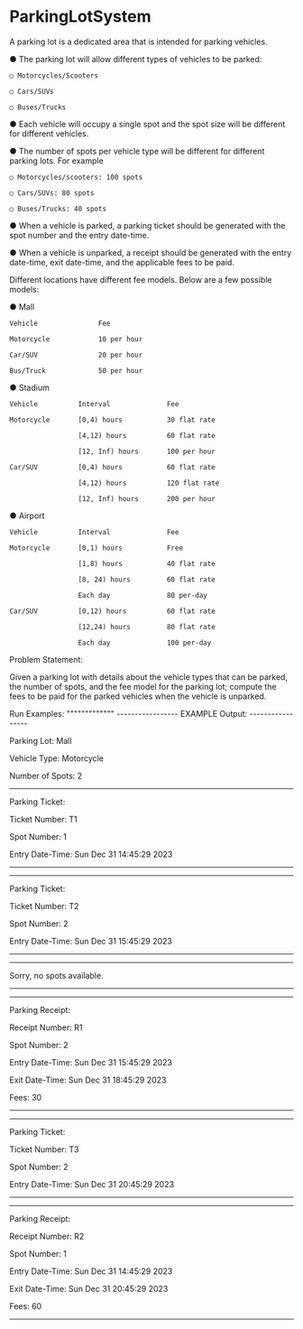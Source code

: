 # ParkingLotSystem

A parking lot is a dedicated area that is intended for parking vehicles.

● The parking lot will allow different types of vehicles to be parked:

    ○ Motorcycles/Scooters

    ○ Cars/SUVs

    ○ Buses/Trucks

● Each vehicle will occupy a single spot and the spot size will be different for different
 vehicles.

● The number of spots per vehicle type will be different for different parking lots. For
  example

    ○ Motorcycles/scooters: 100 spots
  
    ○ Cars/SUVs: 80 spots
  
    ○ Buses/Trucks: 40 spots

● When a vehicle is parked, a parking ticket should be generated with the spot number
  and the entry date-time.

● When a vehicle is unparked, a receipt should be generated with the entry date-time,
  exit date-time, and the applicable fees to be paid.

Different locations have different fee models. Below are a few possible models:

● Mall

    Vehicle               Fee

    Motorcycle            10 per hour

    Car/SUV               20 per hour

    Bus/Truck             50 per hour

● Stadium

    Vehicle          Interval              Fee

    Motorcycle       [0,4) hours           30 flat rate

                     [4,12) hours          60 flat rate

                     [12, Inf) hours       100 per hour 

    Car/SUV          [0,4) hours           60 flat rate

                     [4,12) hours          120 flat rate

                     [12, Inf) hours       200 per hour

● Airport

    Vehicle          Interval              Fee

    Motorcycle       [0,1) hours           Free

                     [1,8) hours           40 flat rate

                     [8, 24) hours         60 flat rate

                     Each day              80 per-day

    Car/SUV          [0,12) hours          60 flat rate

                     [12,24) hours         80 flat rate
                     
                     Each day              100 per-day
 
Problem Statement:

Given a parking lot with details about the vehicle types that can be parked, the number of spots, and the fee model for the parking lot; compute the fees to be paid for the parked vehicles when the vehicle is unparked.


Run Examples:
"""""""""""""
    -----------------
    EXAMPLE Output:
    -----------------

Parking Lot: Mall

Vehicle Type: Motorcycle

Number of Spots: 2

--------------------------------------------------

Parking Ticket:

   Ticket Number: T1

   Spot Number: 1

   Entry Date-Time: Sun Dec 31 14:45:29 2023

--------------------------------------------------

--------------------------------------------------

Parking Ticket:

   Ticket Number: T2

   Spot Number: 2

   Entry Date-Time: Sun Dec 31 15:45:29 2023

--------------------------------------------------

--------------------------------------------------

Sorry, no spots available.

--------------------------------------------------

--------------------------------------------------

Parking Receipt:

   Receipt Number: R1

   Spot Number: 2

   Entry Date-Time: Sun Dec 31 15:45:29 2023

   Exit Date-Time: Sun Dec 31 18:45:29 2023

   Fees: 30

--------------------------------------------------

--------------------------------------------------

Parking Ticket:

   Ticket Number: T3

   Spot Number: 2

   Entry Date-Time: Sun Dec 31 20:45:29 2023

--------------------------------------------------

--------------------------------------------------

Parking Receipt:

   Receipt Number: R2

   Spot Number: 1

   Entry Date-Time: Sun Dec 31 14:45:29 2023

   Exit Date-Time: Sun Dec 31 20:45:29 2023

   Fees: 60

--------------------------------------------------